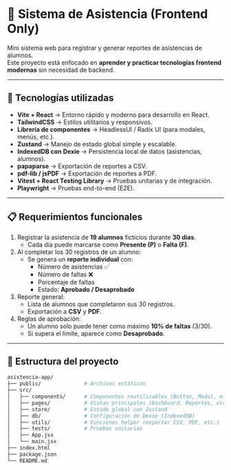 # 📌 Sistema de Asistencia (Frontend Only)

Mini sistema web para registrar y generar reportes de asistencias de alumnos.  
Este proyecto está enfocado en **aprender y practicar tecnologías frontend modernas** sin necesidad de backend.

---

## 🚀 Tecnologías utilizadas

- **Vite + React** → Entorno rápido y moderno para desarrollo en React.
- **TailwindCSS** → Estilos utilitarios y responsivos.
- **Librería de componentes** → HeadlessUI / Radix UI (para modales, menús, etc.).
- **Zustand** → Manejo de estado global simple y escalable.
- **IndexedDB con Dexie** → Persistencia local de datos (asistencias, alumnos).
- **papaparse** → Exportación de reportes a CSV.
- **pdf-lib / jsPDF** → Exportación de reportes a PDF.
- **Vitest + React Testing Library** → Pruebas unitarias y de integración.
- **Playwright** → Pruebas end-to-end (E2E).

---

## 📋 Requerimientos funcionales

1. Registrar la asistencia de **19 alumnos** ficticios durante **30 días**.
   - Cada día puede marcarse como **Presente (P)** o **Falta (F)**.
2. Al completar los 30 registros de un alumno:
   - Se genera un **reporte individual** con:
     - Número de asistencias ✅
     - Número de faltas ❌
     - Porcentaje de faltas
     - Estado: **Aprobado / Desaprobado**
3. Reporte general:
   - Lista de alumnos que completaron sus 30 registros.
   - Exportación a **CSV** y **PDF**.
4. Reglas de aprobación:
   - Un alumno solo puede tener como máximo **10% de faltas** (3/30).
   - Si supera el límite, aparece como **Desaprobado**.

---

## 📂 Estructura del proyecto

```bash
asistencia-app/
├── public/              # Archivos estáticos
├── src/
│   ├── components/      # Componentes reutilizables (Button, Modal, etc.)
│   ├── pages/           # Vistas principales (Dashboard, Reportes, etc.)
│   ├── store/           # Estado global con Zustand
│   ├── db/              # Configuración de Dexie (IndexedDB)
│   ├── utils/           # Funciones helper (exportar CSV, PDF, etc.)
│   ├── tests/           # Pruebas unitarias
│   ├── App.jsx
│   └── main.jsx
├── index.html
├── package.json
└── README.md
```
